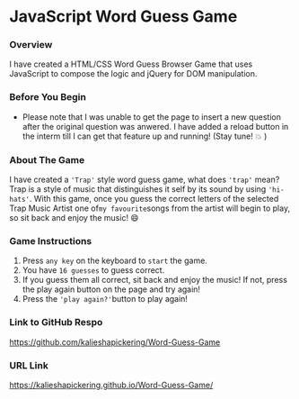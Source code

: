 # JavaScript Word Guess Game

### Overview

I have created a HTML/CSS Word Guess Browser Game that uses JavaScript to compose the logic and jQuery for DOM manipulation.

### Before You Begin

* Please note that I was unable to get the page to insert a new question after the original question was anwered. I have added a reload button in the interm till I can get that feature up and running! (Stay tune! :boom: )

### About The Game

I have created a `'Trap'` style word guess game, what does `'trap'` mean? Trap is a style of music that distinguishes it self by its sound by using `'hi-hats'`. With this game, once you guess the correct letters of the selected Trap Music Artist one of`my favourite`songs from the artist will begin to play, so sit back and enjoy the music! :smile:

### Game Instructions

1. Press `any key` on the keyboard to `start` the game.
2. You have `16 guesses` to guess correct.
3. If you guess them all correct, sit back and enjoy the music! If not, press the play again button on the page and try again!
4. Press the `'play again?'`button to play again!


### Link to GitHub Respo

https://github.com/kalieshapickering/Word-Guess-Game

### URL Link

https://kalieshapickering.github.io/Word-Guess-Game/